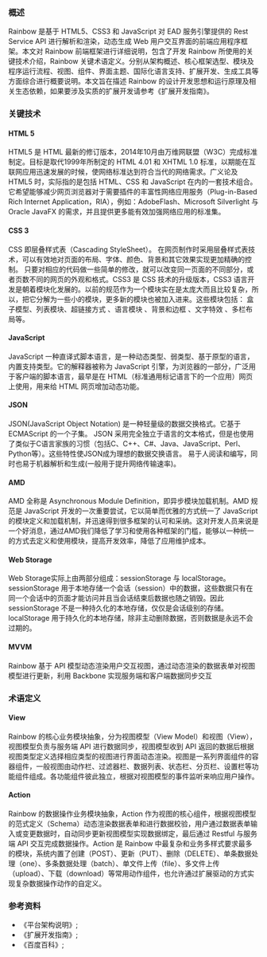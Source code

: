 ### 概述

Rainbow 是基于 HTML5、CSS3 和 JavaScript 对 EAD 服务引擎提供的 Rest Service API 进行解析和渲染，动态生成 Web 用户交互界面的前端应用程序框架。本文对 Rainbow 前端框架进行详细说明，包含了开发 Rainbow 所使用的关键技术介绍，Rainbow 关键术语定义。分别从架构概述、核心框架选型、模块及程序运行流程、视图、组件、界面主题、国际化语言支持、扩展开发、生成工具等方面综合进行概要说明。本文旨在描述 Rainbow 的设计开发思想和运行原理及相关生态依赖，如果要涉及实质的扩展开发请参考《扩展开发指南》。

### 关键技术

#### HTML 5

HTML5 是 HTML 最新的修订版本，2014年10月由万维网联盟（W3C）完成标准制定。目标是取代1999年所制定的 HTML 4.01 和 XHTML 1.0 标准，以期能在互联网应用迅速发展的时候，使网络标准达到符合当代的网络需求。广义论及 HTML5 时，实际指的是包括 HTML、CSS 和 JavaScript 在内的一套技术组合。它希望能够减少网页浏览器对于需要插件的丰富性网络应用服务（Plug-in-Based Rich Internet Application，RIA），例如：AdobeFlash、Microsoft Silverlight 与 Oracle JavaFX 的需求，并且提供更多能有效加强网络应用的标准集。

#### CSS 3

CSS 即层叠样式表（Cascading StyleSheet）。 在网页制作时采用层叠样式表技术，可以有效地对页面的布局、字体、颜色、背景和其它效果实现更加精确的控制。 只要对相应的代码做一些简单的修改，就可以改变同一页面的不同部分，或者页数不同的网页的外观和格式。CSS3 是 CSS 技术的升级版本，CSS3 语言开发是朝着模块化发展的。以前的规范作为一个模块实在是太庞大而且比较复杂，所以，把它分解为一些小的模块，更多新的模块也被加入进来。这些模块包括： 盒子模型、列表模块、超链接方式 、语言模块 、背景和边框 、文字特效 、多栏布局等。

#### JavaScript

JavaScript 一种直译式脚本语言，是一种动态类型、弱类型、基于原型的语言，内置支持类型。它的解释器被称为 JavaScript 引擎，为浏览器的一部分，广泛用于客户端的脚本语言，最早是在 HTML（标准通用标记语言下的一个应用）网页上使用，用来给 HTML 网页增加动态功能。

#### JSON
JSON(JavaScript Object Notation) 是一种轻量级的数据交换格式。它基于 ECMAScript 的一个子集。 JSON 采用完全独立于语言的文本格式，但是也使用了类似于C语言家族的习惯（包括C、C++、C#、Java、JavaScript、Perl、Python等）。这些特性使JSON成为理想的数据交换语言。 易于人阅读和编写，同时也易于机器解析和生成(一般用于提升网络传输速率)。

#### AMD
AMD 全称是 Asynchronous Module Definition，即异步模块加载机制。AMD 规范是 JavaScript 开发的一次重要尝试，它以简单而优雅的方式统一了 JavaScript 的模块定义和加载机制，并迅速得到很多框架的认可和采纳。这对开发人员来说是一个好消息，通过AMD我们降低了学习和使用各种框架的门槛，能够以一种统一的方式去定义和使用模块，提高开发效率，降低了应用维护成本。

#### Web Storage

Web Storage实际上由两部分组成：sessionStorage 与 localStorage。 sessionStorage 用于本地存储一个会话（session）中的数据，这些数据只有在同一个会话中的页面才能访问并且当会话结束后数据也随之销毁。因此 sessionStorage 不是一种持久化的本地存储，仅仅是会话级别的存储。 localStorage 用于持久化的本地存储，除非主动删除数据，否则数据是永远不会过期的。

#### MVVM

Rainbow 基于 API 模型动态渲染用户交互视图，通过动态渲染的数据表单对视图模型进行更新，利用 Backbone 实现服务端和客户端数据同步交互

### 术语定义

#### View

Rainbow 的核心业务模块抽象，分为视图模型（View Model）和视图（View），视图模型负责与服务端 API 进行数据同步，视图模型收到 API 返回的数据后根据视图类型定义选择相应类型的视图进行界面动态渲染。视图是一系列界面组件的容器组件，一般视图由动作栏、过滤器栏、数据列表、状态栏、分页栏、设置栏等功能组件组成。各功能组件彼此独立，根据对视图模型的事件监听来响应用户操作。

#### Action

Rainbow 的数据操作业务模块抽象，Action 作为视图的核心组件，根据视图模型的范式定义（Schema）动态渲染数据表单和进行数据校验，用户通过数据表单输入或变更数据时，自动同步更新视图模型实现数据绑定，最后通过 Restful 与服务端 API 交互完成数据操作。Action 是 Rainbow 中最复杂和业务多样式要求最多的模块，系统内置了创建（POST）、更新（PUT）、删除（DELETE）、单条数据处理（one）、多条数据处理（batch）、单文件上传（file）、多文件上传（upload）、下载（download）等常用动作组件，也允许通过扩展驱动的方式实现复杂数据操作动作的自定义。

### 参考资料

- 《平台架构说明》;
- 《扩展开发指南》;
- 《百度百科》;
